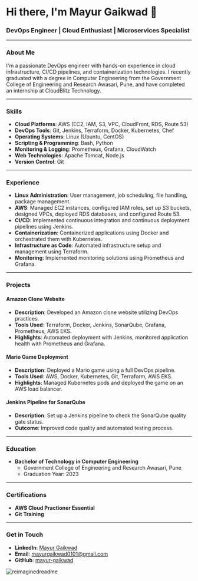 # Hi there, I'm Mayur Gaikwad 👋

### DevOps Engineer | Cloud Enthusiast | Microservices Specialist

---

### About Me

I'm a passionate DevOps engineer with hands-on experience in cloud infrastructure, CI/CD pipelines, and containerization technologies. I recently graduated with a degree in Computer Engineering from the Government College of Engineering and Research Awasari, Pune, and have completed an internship at CloudBlitz Technology.

---

### Skills

- **Cloud Platforms**: AWS (EC2, IAM, S3, VPC, CloudFront, RDS, Route 53)
- **DevOps Tools**: Git, Jenkins, Terraform, Docker, Kubernetes, Chef
- **Operating Systems**: Linux (Ubuntu, CentOS)
- **Scripting & Programming**: Bash, Python
- **Monitoring & Logging**: Prometheus, Grafana, CloudWatch
- **Web Technologies**: Apache Tomcat, Node.js
- **Version Control**: Git

---

### Experience

- **Linux Administration**: User management, job scheduling, file handling, package management.
- **AWS**: Managed EC2 instances, configured IAM roles, set up S3 buckets, designed VPCs, deployed RDS databases, and configured Route 53.
- **CI/CD**: Implemented continuous integration and continuous deployment pipelines using Jenkins.
- **Containerization**: Containerized applications using Docker and orchestrated them with Kubernetes.
- **Infrastructure as Code**: Automated infrastructure setup and management using Terraform.
- **Monitoring**: Implemented monitoring solutions using Prometheus and Grafana.

---

### Projects

#### Amazon Clone Website
- **Description**: Developed an Amazon clone website utilizing DevOps practices.
- **Tools Used**: Terraform, Docker, Jenkins, SonarQube, Grafana, Prometheus, AWS EKS.
- **Highlights**: Automated deployment with Jenkins, monitored application health with Prometheus and Grafana.

#### Mario Game Deployment
- **Description**: Deployed a Mario game using a full DevOps pipeline.
- **Tools Used**: AWS, Docker, Kubernetes, Git, Terraform, AWS EKS.
- **Highlights**: Managed Kubernetes pods and deployed the game on an AWS load balancer.

#### Jenkins Pipeline for SonarQube
- **Description**: Set up a Jenkins pipeline to check the SonarQube quality gate status.
- **Outcome**: Improved code quality and automated testing process.

---

### Education

- **Bachelor of Technology in Computer Engineering**
  - Government College of Engineering and Research Awasari, Pune
  - Graduation Year: 2023

---

### Certifications

- **AWS Cloud Practioner Essential**
- **Git Training**

---

### Get in Touch

- **LinkedIn**: [Mayur Gaikwad](https://www.linkedin.com/in/mayur2905)
- **Email**: mayurgaikwad0101@gmail.com
- **GitHub**: [mayur-gaikwad](https://github.com/mayur2905)

<img src="https://myreadme.vercel.app/api/embed/mayur2905?panels=userstatistics,toprepositories,toplanguages,commitgraph" alt="reimaginedreadme" />

